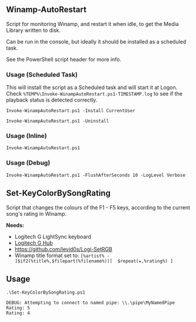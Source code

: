 ## Winamp-AutoRestart

Script for monitoring Winamp, and restart it when idle, to get the Media Library written to disk.

Can be run in the console, but ideally it should be installed as a scheduled task.

See the PowerShell script header for more info.

### Usage (Scheduled Task)

This will install the script as a Scheduled task and will start it at Logon.
Check `%TEMP%\Invoke-WinampAutoRestart.ps1-TIMESTAMP.log` to see if the playback status is detected correctly.

```
Invoke-WinampAutoRestart.ps1 -Install CurrentUser

Invoke-WinampAutoRestart.ps1 -Uninstall
```

### Usage (Inline)

```
Invoke-WinampAutoRestart.ps1
```

### Usage (Debug)

```
Invoke-WinampAutoRestart.ps1 -FlushAfterSeconds 10 -LogLevel Verbose
```

## Set-KeyColorBySongRating

Script that changes the colours of the F1 - F5 keys, according to the current song's rating in Winamp.

**Needs:**
* Logitech G LightSync keyboard
* [Logitech G Hub](https://www.logitechg.com/en-us/innovation/g-hub.html)
* https://github.com/levid0s/Logi-SetRGB
* Winamp title format set to: `[%artist% - ]$if2(%title%,$filepart(%filename%))[  $repeat(★,%rating%) ]`

## Usage

```
.\Set-KeyColorBySongRating.ps1

DEBUG: Attempting to connect to named pipe: \\.\pipe\MyNamedPipe
Rating: 5
Rating: 4
```
